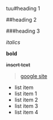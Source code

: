 tuu#heading 1 

##heading 2

###heading 3

*italics*

**bold**

~~insert text~~

>[google site](google.com)
* list item 
* list item 1
* list item 2 
* list item 3 
* list item 4
